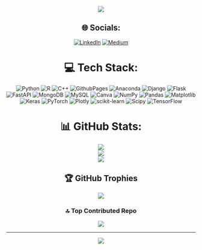 
<div id="header" align="center">
  <img src="https://cdn.pnghd.pics/data/14/coding-gif-24.gif"/>
</div>
<div align="center">
  
## 🌐 Socials:
[![LinkedIn](https://img.shields.io/badge/LinkedIn-%230077B5.svg?logo=linkedin&logoColor=white)](https://linkedin.com/in/anjali-rai-09b99b268) [![Medium](https://img.shields.io/badge/Medium-12100E?logo=medium&logoColor=white)](https://medium.com/@@anjalirai0004) 

# 💻 Tech Stack:
![Python](https://img.shields.io/badge/python-3670A0?style=plastic&logo=python&logoColor=ffdd54) ![R](https://img.shields.io/badge/r-%23276DC3.svg?style=plastic&logo=r&logoColor=white) ![C++](https://img.shields.io/badge/c++-%2300599C.svg?style=plastic&logo=c%2B%2B&logoColor=white) ![GithubPages](https://img.shields.io/badge/github%20pages-121013?style=plastic&logo=github&logoColor=white) ![Anaconda](https://img.shields.io/badge/Anaconda-%2344A833.svg?style=plastic&logo=anaconda&logoColor=white) ![Django](https://img.shields.io/badge/django-%23092E20.svg?style=plastic&logo=django&logoColor=white) ![Flask](https://img.shields.io/badge/flask-%23000.svg?style=plastic&logo=flask&logoColor=white) ![FastAPI](https://img.shields.io/badge/FastAPI-005571?style=plastic&logo=fastapi) ![MongoDB](https://img.shields.io/badge/MongoDB-%234ea94b.svg?style=plastic&logo=mongodb&logoColor=white) ![MySQL](https://img.shields.io/badge/mysql-%2300000f.svg?style=plastic&logo=mysql&logoColor=white) ![Canva](https://img.shields.io/badge/Canva-%2300C4CC.svg?style=plastic&logo=Canva&logoColor=white) ![NumPy](https://img.shields.io/badge/numpy-%23013243.svg?style=plastic&logo=numpy&logoColor=white) ![Pandas](https://img.shields.io/badge/pandas-%23150458.svg?style=plastic&logo=pandas&logoColor=white) ![Matplotlib](https://img.shields.io/badge/Matplotlib-%23ffffff.svg?style=plastic&logo=Matplotlib&logoColor=black) ![Keras](https://img.shields.io/badge/Keras-%23D00000.svg?style=plastic&logo=Keras&logoColor=white) ![PyTorch](https://img.shields.io/badge/PyTorch-%23EE4C2C.svg?style=plastic&logo=PyTorch&logoColor=white) ![Plotly](https://img.shields.io/badge/Plotly-%233F4F75.svg?style=plastic&logo=plotly&logoColor=white) ![scikit-learn](https://img.shields.io/badge/scikit--learn-%23F7931E.svg?style=plastic&logo=scikit-learn&logoColor=white) ![Scipy](https://img.shields.io/badge/SciPy-%230C55A5.svg?style=plastic&logo=scipy&logoColor=%white) ![TensorFlow](https://img.shields.io/badge/TensorFlow-%23FF6F00.svg?style=plastic&logo=TensorFlow&logoColor=white)
# 📊 GitHub Stats:
![](https://github-readme-stats.vercel.app/api?username=TheAnjaliRai&theme=dark&hide_border=false&include_all_commits=false&count_private=false)<br/>
![](https://github-readme-streak-stats.herokuapp.com/?user=TheAnjaliRai&theme=dark&hide_border=false)<br/>
![](https://github-readme-stats.vercel.app/api/top-langs/?username=TheAnjaliRai&theme=dark&hide_border=false&include_all_commits=false&count_private=false&layout=compact)

## 🏆 GitHub Trophies
![](https://github-profile-trophy.vercel.app/?username=TheAnjaliRai&theme=radical&no-frame=true&no-bg=false&margin-w=4)

### 🔝 Top Contributed Repo
![](https://github-contributor-stats.vercel.app/api?username=TheAnjaliRai&limit=5&theme=radical&combine_all_yearly_contributions=true)

---
[![](https://visitcount.itsvg.in/api?id=TheAnjaliRai&icon=5&color=10)](https://visitcount.itsvg.in)
</div>

<!-- Proudly created with GPRM ( https://gprm.itsvg.in ) -->
